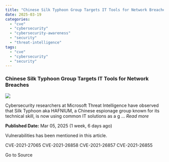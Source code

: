 ```yaml
---
title: "Chinese Silk Typhoon Group Targets IT Tools for Network Breaches"
date: 2025-03-19
categories: 
  - "cve"
  - "cybersecurity"
  - "cybersecurity-awareness"
  - "security"
  - "threat-intelligence"
tags: 
  - "cve"
  - "cybersecurity"
  - "security"
---
```


### Chinese Silk Typhoon Group Targets IT Tools for Network Breaches

![](https://upload.cvefeed.io/news/33642/thumbnail.jpg)

Cybersecurity researchers at Microsoft Threat Intelligence have observed that Silk Typhoon aka HAFNIUM, a Chinese espionage group known for its technical skill, is now using common IT solutions as a g ... _Read more_

**Published Date:** Mar 05, 2025 (1 week, 6 days ago)

Vulnerabilities has been mentioned in this article.

CVE-2021-27065 CVE-2021-26858 CVE-2021-26857 CVE-2021-26855

Go to Source
